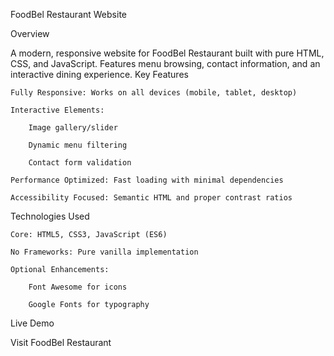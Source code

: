 FoodBel Restaurant Website

Overview

A modern, responsive website for FoodBel Restaurant built with pure HTML, CSS, and JavaScript. Features menu browsing, contact information, and an interactive dining experience.
Key Features

    Fully Responsive: Works on all devices (mobile, tablet, desktop)

    Interactive Elements:

        Image gallery/slider

        Dynamic menu filtering

        Contact form validation

    Performance Optimized: Fast loading with minimal dependencies

    Accessibility Focused: Semantic HTML and proper contrast ratios

Technologies Used

    Core: HTML5, CSS3, JavaScript (ES6)

    No Frameworks: Pure vanilla implementation

    Optional Enhancements:

        Font Awesome for icons

        Google Fonts for typography

Live Demo

Visit FoodBel Restaurant

